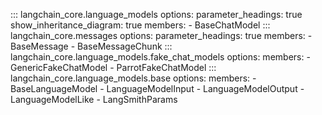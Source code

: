 <!-- `members: []` in order to show module docstring -->
::: langchain_core.language_models
    options:
      parameter_headings: true
      show_inheritance_diagram: true
      members:
        - BaseChatModel
::: langchain_core.messages
    options:
      parameter_headings: true
      members:
        - BaseMessage
        - BaseMessageChunk
::: langchain_core.language_models.fake_chat_models
    options:
      members:
        - GenericFakeChatModel
        - ParrotFakeChatModel
::: langchain_core.language_models.base
    options:
      members:
        - BaseLanguageModel
        - LanguageModelInput
        - LanguageModelOutput
        - LanguageModelLike
        - LangSmithParams
